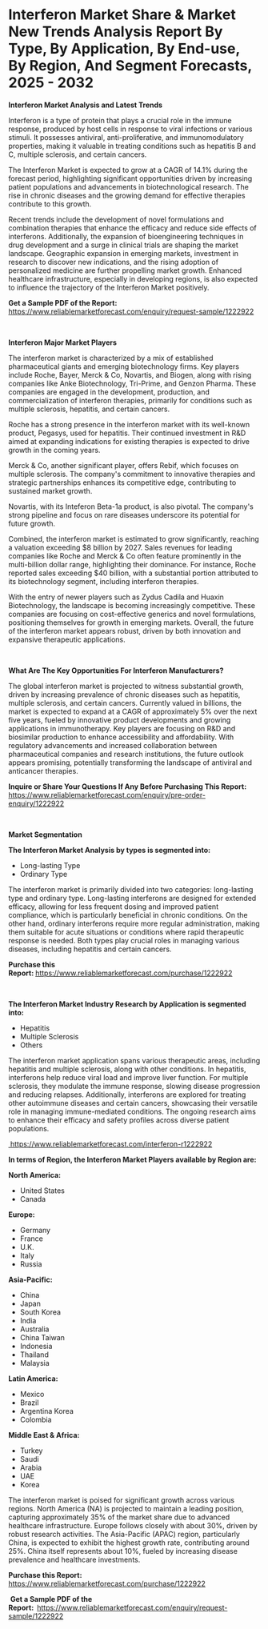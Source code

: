 <p><h1>Interferon Market Share & Market New Trends Analysis Report By Type, By Application, By End-use, By Region, And Segment Forecasts, 2025 - 2032</h1></p><p><strong>Interferon Market Analysis and Latest Trends</strong></p>
<p><p>Interferon is a type of protein that plays a crucial role in the immune response, produced by host cells in response to viral infections or various stimuli. It possesses antiviral, anti-proliferative, and immunomodulatory properties, making it valuable in treating conditions such as hepatitis B and C, multiple sclerosis, and certain cancers. </p><p>The Interferon Market is expected to grow at a CAGR of 14.1% during the forecast period, highlighting significant opportunities driven by increasing patient populations and advancements in biotechnological research. The rise in chronic diseases and the growing demand for effective therapies contribute to this growth. </p><p>Recent trends include the development of novel formulations and combination therapies that enhance the efficacy and reduce side effects of interferons. Additionally, the expansion of bioengineering techniques in drug development and a surge in clinical trials are shaping the market landscape. Geographic expansion in emerging markets, investment in research to discover new indications, and the rising adoption of personalized medicine are further propelling market growth. Enhanced healthcare infrastructure, especially in developing regions, is also expected to influence the trajectory of the Interferon Market positively.</p></p>
<p><strong>Get a Sample PDF of the Report:&nbsp;</strong> <a href="https://www.reliablemarketforecast.com/enquiry/request-sample/1222922?utm_campaign=2450&utm_medium=2&utm_source=Github&utm_content=ia&utm_term=19042025&utm_id=interferon">https://www.reliablemarketforecast.com/enquiry/request-sample/1222922</a></p>
<p>&nbsp;</p>
<p><strong>Interferon Major Market Players</strong></p>
<p><p>The interferon market is characterized by a mix of established pharmaceutical giants and emerging biotechnology firms. Key players include Roche, Bayer, Merck & Co, Novartis, and Biogen, along with rising companies like Anke Biotechnology, Tri-Prime, and Genzon Pharma. These companies are engaged in the development, production, and commercialization of interferon therapies, primarily for conditions such as multiple sclerosis, hepatitis, and certain cancers.</p><p>Roche has a strong presence in the interferon market with its well-known product, Pegasys, used for hepatitis. Their continued investment in R&D aimed at expanding indications for existing therapies is expected to drive growth in the coming years.</p><p>Merck & Co, another significant player, offers Rebif, which focuses on multiple sclerosis. The company's commitment to innovative therapies and strategic partnerships enhances its competitive edge, contributing to sustained market growth.</p><p>Novartis, with its Inteferon Beta-1a product, is also pivotal. The company's strong pipeline and focus on rare diseases underscore its potential for future growth.</p><p>Combined, the interferon market is estimated to grow significantly, reaching a valuation exceeding $8 billion by 2027. Sales revenues for leading companies like Roche and Merck & Co often feature prominently in the multi-billion dollar range, highlighting their dominance. For instance, Roche reported sales exceeding $40 billion, with a substantial portion attributed to its biotechnology segment, including interferon therapies.</p><p>With the entry of newer players such as Zydus Cadila and Huaxin Biotechnology, the landscape is becoming increasingly competitive. These companies are focusing on cost-effective generics and novel formulations, positioning themselves for growth in emerging markets. Overall, the future of the interferon market appears robust, driven by both innovation and expansive therapeutic applications.</p></p>
<p>&nbsp;</p>
<p><strong>What Are The Key Opportunities For Interferon Manufacturers?</strong></p>
<p><p>The global interferon market is projected to witness substantial growth, driven by increasing prevalence of chronic diseases such as hepatitis, multiple sclerosis, and certain cancers. Currently valued in billions, the market is expected to expand at a CAGR of approximately 5% over the next five years, fueled by innovative product developments and growing applications in immunotherapy. Key players are focusing on R&D and biosimilar production to enhance accessibility and affordability. With regulatory advancements and increased collaboration between pharmaceutical companies and research institutions, the future outlook appears promising, potentially transforming the landscape of antiviral and anticancer therapies.</p></p>
<p><strong>Inquire or Share Your Questions If Any Before Purchasing This Report:</strong> <a href="https://www.reliablemarketforecast.com/enquiry/pre-order-enquiry/1222922?utm_campaign=2450&utm_medium=2&utm_source=Github&utm_content=ia&utm_term=19042025&utm_id=interferon">https://www.reliablemarketforecast.com/enquiry/pre-order-enquiry/1222922</a></p>
<p>&nbsp;</p>
<p><strong>Market Segmentation</strong></p>
<p><strong>The Interferon Market Analysis by types is segmented into:</strong></p>
<p><ul><li>Long-lasting Type</li><li>Ordinary Type</li></ul></p>
<p><p>The interferon market is primarily divided into two categories: long-lasting type and ordinary type. Long-lasting interferons are designed for extended efficacy, allowing for less frequent dosing and improved patient compliance, which is particularly beneficial in chronic conditions. On the other hand, ordinary interferons require more regular administration, making them suitable for acute situations or conditions where rapid therapeutic response is needed. Both types play crucial roles in managing various diseases, including hepatitis and certain cancers.</p></p>
<p><strong>Purchase this Report:&nbsp;</strong><a href="https://www.reliablemarketforecast.com/purchase/1222922?utm_campaign=2450&utm_medium=2&utm_source=Github&utm_content=ia&utm_term=19042025&utm_id=interferon">https://www.reliablemarketforecast.com/purchase/1222922</a></p>
<p>&nbsp;</p>
<p><strong>The Interferon Market Industry Research by Application is segmented into:</strong></p>
<p><ul><li>Hepatitis</li><li>Multiple Sclerosis</li><li>Others</li></ul></p>
<p><p>The interferon market application spans various therapeutic areas, including hepatitis and multiple sclerosis, along with other conditions. In hepatitis, interferons help reduce viral load and improve liver function. For multiple sclerosis, they modulate the immune response, slowing disease progression and reducing relapses. Additionally, interferons are explored for treating other autoimmune diseases and certain cancers, showcasing their versatile role in managing immune-mediated conditions. The ongoing research aims to enhance their efficacy and safety profiles across diverse patient populations.</p></p>
<p><a href="https://www.reliablemarketforecast.com/interferon-r1222922?utm_campaign=2450&utm_medium=2&utm_source=Github&utm_content=ia&utm_term=19042025&utm_id=interferon">&nbsp;https://www.reliablemarketforecast.com/interferon-r1222922</a></p>
<p><strong>In terms of Region, the Interferon Market Players available by Region are:</strong></p>
<p>
    <p> <strong> North America: </strong>
        <ul>
            <li>United States</li>
            <li>Canada</li>
        </ul>
        </p> 
    <p> <strong> Europe: </strong>
        <ul>
            <li>Germany</li>
            <li>France</li>
            <li>U.K.</li>
            <li>Italy</li>
            <li>Russia</li>
        </ul>
        </p> 
    <p> <strong> Asia-Pacific: </strong>
        <ul>
            <li>China</li>
            <li>Japan</li>
            <li>South Korea</li>
            <li>India</li>
            <li>Australia</li>
            <li>China Taiwan</li>
            <li>Indonesia</li>
            <li>Thailand</li>
            <li>Malaysia</li>
        </ul>
        </p> 
    <p> <strong> Latin America: </strong>
        <ul>
            <li>Mexico</li>
            <li>Brazil</li>
            <li>Argentina Korea</li>
            <li>Colombia</li>
        </ul>
        </p> 
    <p> <strong> Middle East & Africa: </strong>
        <ul>
            <li>Turkey</li>
            <li>Saudi</li>
            <li>Arabia</li>
            <li>UAE</li>
            <li>Korea</li>
        </ul>
    </p>
    </p>
<p><p>The interferon market is poised for significant growth across various regions. North America (NA) is projected to maintain a leading position, capturing approximately 35% of the market share due to advanced healthcare infrastructure. Europe follows closely with about 30%, driven by robust research activities. The Asia-Pacific (APAC) region, particularly China, is expected to exhibit the highest growth rate, contributing around 25%. China itself represents about 10%, fueled by increasing disease prevalence and healthcare investments.</p></p>
<p><strong>Purchase this Report: </strong><a href="https://www.reliablemarketforecast.com/purchase/1222922?utm_campaign=2450&utm_medium=2&utm_source=Github&utm_content=ia&utm_term=19042025&utm_id=interferon">https://www.reliablemarketforecast.com/purchase/1222922</a></p>
<p>&nbsp;<strong>Get a Sample PDF of the Report:&nbsp;&nbsp;</strong><a href="https://www.reliablemarketforecast.com/enquiry/request-sample/1222922?utm_campaign=2450&utm_medium=2&utm_source=Github&utm_content=ia&utm_term=19042025&utm_id=interferon">https://www.reliablemarketforecast.com/enquiry/request-sample/1222922</a></p>
<p><strong></strong></p>
<p><p></p><p></p><p></p></p>